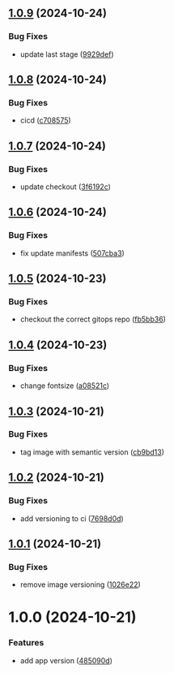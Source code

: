 ## [1.0.9](https://github.com/Khumozin/devsecops-app/compare/v1.0.8...v1.0.9) (2024-10-24)


### Bug Fixes

* update last stage ([9929def](https://github.com/Khumozin/devsecops-app/commit/9929def01afd1ade69d64cc283e310f9e29bc929))

## [1.0.8](https://github.com/Khumozin/devsecops-app/compare/v1.0.7...v1.0.8) (2024-10-24)


### Bug Fixes

* cicd ([c708575](https://github.com/Khumozin/devsecops-app/commit/c70857537b138b7bacb9ef538ea88a9b01006e23))

## [1.0.7](https://github.com/Khumozin/devsecops-app/compare/v1.0.6...v1.0.7) (2024-10-24)


### Bug Fixes

* update checkout ([3f6192c](https://github.com/Khumozin/devsecops-app/commit/3f6192c0192c0d2b984648afd8a721b6665385a5))

## [1.0.6](https://github.com/Khumozin/devsecops-app/compare/v1.0.5...v1.0.6) (2024-10-24)


### Bug Fixes

* fix update manifests ([507cba3](https://github.com/Khumozin/devsecops-app/commit/507cba3c9b15f489e4997a3b79dd08f1282d4aa7))

## [1.0.5](https://github.com/Khumozin/devsecops-app/compare/v1.0.4...v1.0.5) (2024-10-23)


### Bug Fixes

* checkout the correct gitops repo ([fb5bb36](https://github.com/Khumozin/devsecops-app/commit/fb5bb3634eae2bcbd5d7f0b836f3df1eeb7df603))

## [1.0.4](https://github.com/Khumozin/devsecops-app/compare/v1.0.3...v1.0.4) (2024-10-23)


### Bug Fixes

* change fontsize ([a08521c](https://github.com/Khumozin/devsecops-app/commit/a08521c9032afe3cd862bbd5147db981863fa299))

## [1.0.3](https://github.com/Khumozin/devsecops-app/compare/v1.0.2...v1.0.3) (2024-10-21)


### Bug Fixes

* tag image with semantic version ([cb9bd13](https://github.com/Khumozin/devsecops-app/commit/cb9bd130f58fa3a3f57c265ef98cdd4363701a01))

## [1.0.2](https://github.com/Khumozin/devsecops-app/compare/v1.0.1...v1.0.2) (2024-10-21)


### Bug Fixes

* add versioning to ci ([7698d0d](https://github.com/Khumozin/devsecops-app/commit/7698d0d560245742be7d10d73c1223b8223e706a))

## [1.0.1](https://github.com/Khumozin/devsecops-app/compare/v1.0.0...v1.0.1) (2024-10-21)


### Bug Fixes

* remove image versioning ([1026e22](https://github.com/Khumozin/devsecops-app/commit/1026e22348f944fa9f41f50177ba3a7757c854dd))

# 1.0.0 (2024-10-21)


### Features

* add app version ([485090d](https://github.com/Khumozin/devsecops-app/commit/485090d5c04b7c4e425ac18411a3f24f820075d6))
